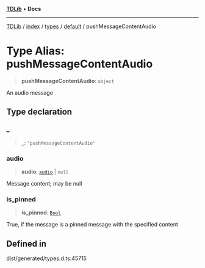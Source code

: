 [**TDLib**](../../../../../../README.md) • **Docs**

***

[TDLib](../../../../../../modules.md) / [index](../../../../../README.md) / [types](../../../README.md) / [default](../README.md) / pushMessageContentAudio

# Type Alias: pushMessageContentAudio

> **pushMessageContentAudio**: `object`

An audio message

## Type declaration

### \_

> **\_**: `"pushMessageContentAudio"`

### audio

> **audio**: [`audio`](audio.md) \| `null`

Message content; may be null

### is\_pinned

> **is\_pinned**: [`Bool`](Bool.md)

True, if the message is a pinned message with the specified content

## Defined in

dist/generated/types.d.ts:45715
